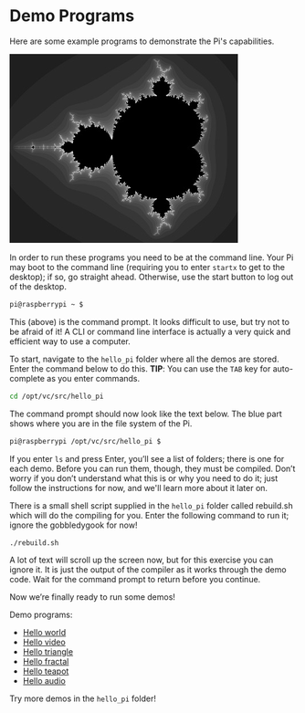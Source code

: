 # Demo Programs

Here are some example programs to demonstrate the Pi's capabilities.

![Mandelbrot fractal](/usage/demos/images/mandelbrot.jpg)

In order to run these programs you need to be at the command line. Your Pi may boot to the command line (requiring you to enter `startx` to get to the desktop); if so, go straight ahead. Otherwise, use the start button to log out of the desktop.

```bash
pi@raspberrypi ~ $
```

This (above) is the command prompt. It looks difficult to use, but try not to be afraid of it! A CLI or command line interface is actually a very quick and efficient way to use a computer.

To start, navigate to the `hello_pi` folder where all the demos are stored. Enter the command below to do this. **TIP**: You can use the `TAB` key for auto-complete as you enter commands.

```bash
cd /opt/vc/src/hello_pi
```

The command prompt should now look like the text below. The blue part shows where you are in the file system of the Pi.

```bash
pi@raspberrypi /opt/vc/src/hello_pi $
```

If you enter `ls` and press Enter, you’ll see a list of folders; there is one for each demo. Before you can run them, though, they must be compiled. Don’t worry if you don’t understand what this is or why you need to do it; just follow the instructions for now, and we'll learn more about it later on.

There is a small shell script supplied in the `hello_pi` folder called rebuild.sh which will do the compiling for you. Enter the following command to run it; ignore the gobbledygook for now!

```bash
./rebuild.sh
```

A lot of text will scroll up the screen now, but for this exercise you can ignore it. It is just the output of the compiler as it works through the demo code. Wait for the command prompt to return before you continue.

Now we’re finally ready to run some demos!

Demo programs:

- [Hello world](./hello-world.md)
- [Hello video](./hello-video.md)
- [Hello triangle](./hello-triangle.md)
- [Hello fractal](./hello-fractal.md)
- [Hello teapot](./hello-teapot.md)
- [Hello audio](./hello-audio.md)

Try more demos in the `hello_pi` folder!
